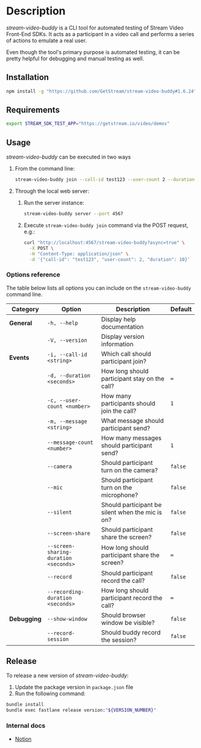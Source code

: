 # Description

*stream-video-buddy* is a CLI tool for automated testing of Stream Video Front-End SDKs. It acts as a participant in a video call and performs a series of actions to emulate a real user.

Even though the tool's primary purpose is automated testing, it can be pretty helpful for debugging and manual testing as well.

## Installation

```bash
npm install -g "https://github.com/GetStream/stream-video-buddy#1.6.24"
```

## Requirements

```bash
export STREAM_SDK_TEST_APP="https://getstream.io/video/demos"
```

## Usage

*stream-video-buddy* can be executed in two ways

1. From the command line:

    ```bash
    stream-video-buddy join --call-id test123 --user-count 2 --duration 10
    ```

2. Through the local web server:

    1. Run the server instance:

        ```bash
        stream-video-buddy server --port 4567
        ```

    2. Execute `stream-video-buddy join` command via the POST request, e.g.:

        ```bash
        curl "http://localhost:4567/stream-video-buddy?async=true" \
          -X POST \
          -H "Content-Type: application/json" \
          -d '{"call-id": "test123", "user-count": 2, "duration": 10}'
        ```

### Options reference

The table below lists all options you can include on the `stream-video-buddy` command line.

| Category | Option | Description | Default |
| --- | --- | --- | --- |
| **General** | `-h, --help` | Display help documentation | |
| | `-V, --version` | Display version information | |
| **Events** | `-i, --call-id <string>` | Which call should participant join? | |
| | `-d, --duration <seconds>` | How long should participant stay on the call? | `∞` |
| | `-c, --user-count <number>` | How many participants should join the call? | `1` |
| | `-m, --message <string>` | What message should participant send? | |
| | `--message-count <number>` | How many messages should participant send? | `1` |
| | `--camera` | Should participant turn on the camera? | `false` |
| | `--mic` | Should participant turn on the microphone? | `false` |
| | `--silent` | Should participant be silent when the mic is on? | `false` |
| | `--screen-share` | Should participant share the screen? | `false` |
| | `--screen-sharing-duration <seconds>` | How long should participant share the screen? | `∞` |
| | `--record` | Should participant record the call? | `false` |
| | `--recording-duration <seconds>` | How long should participant record the call? | `∞` |
| **Debugging** | `--show-window` | Should browser window be visible? | `false` |
|  | `--record-session` | Should buddy record the session? | `false` |

## Release

To release a new version of *stream-video-buddy*:

1. Update the package version in `package.json` file
2. Run the following command:

```bash
bundle install
bundle exec fastlane release version:"${VERSION_NUMBER}"
```

### Internal docs

- [Notion](https://notion.so/18adf69c5393493e8bab4e8798326155)
